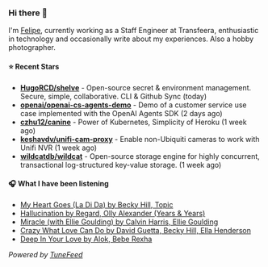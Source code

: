 ### Hi there 👋

I'm [Felipe](https://felipevm.com), currently working as a Staff Engineer at Transfeera, enthusiastic in technology and occasionally write about my experiences. Also a hobby photographer.

#### ⭐ Recent Stars
- **[HugoRCD/shelve](https://github.com/HugoRCD/shelve)** - Open-source secret &amp; environment management. Secure, simple, collaborative. CLI &amp; Github Sync (today)
- **[openai/openai-cs-agents-demo](https://github.com/openai/openai-cs-agents-demo)** - Demo of a customer service use case implemented with the OpenAI Agents SDK (2 days ago)
- **[czhu12/canine](https://github.com/czhu12/canine)** - Power of Kubernetes, Simplicity of Heroku (1 week ago)
- **[keshavdv/unifi-cam-proxy](https://github.com/keshavdv/unifi-cam-proxy)** - Enable non-Ubiquiti cameras to work with Unifi NVR (1 week ago)
- **[wildcatdb/wildcat](https://github.com/wildcatdb/wildcat)** - Open-source storage engine for highly concurrent, transactional log-structured key-value storage. (1 week ago)

#### 🎧 What I have been listening
- [My Heart Goes (La Di Da) by Becky Hill, Topic](https://open.spotify.com/track/4xMbBESczlHPUO8QeYi56p)
- [Hallucination by Regard, Olly Alexander (Years &amp; Years)](https://open.spotify.com/track/7y3c1oJMY1CwwtOZ84Qovu)
- [Miracle (with Ellie Goulding) by Calvin Harris, Ellie Goulding](https://open.spotify.com/track/5eTaQYBE1yrActixMAeLcZ)
- [Crazy What Love Can Do by David Guetta, Becky Hill, Ella Henderson](https://open.spotify.com/track/1WCEAGGRD066z2Q89ObXTq)
- [Deep In Your Love by Alok, Bebe Rexha](https://open.spotify.com/track/0sftzYE0YgPHXrvJyUyGjB)

_Powered by [TuneFeed](https://tunefeed.app?ref=github.com)_
